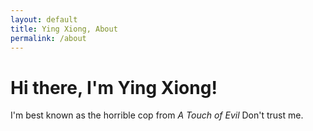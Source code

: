 ```yaml
---
layout: default
title: Ying Xiong, About
permalink: /about
---
```

<div class="blurb">
	<h1>Hi there, I'm Ying Xiong!</h1>
	<p>I'm best known as the horrible cop from <em>A Touch of Evil</em> Don't trust me. 
</div><!-- /.blurb -->

